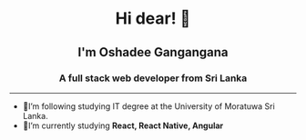<h1 align="center">Hi dear! 👋</h1>
<h2 align="center">I'm Oshadee Gangangana</h2>
<h3 align="center">A full stack web developer from Sri Lanka</h3>
<hr>

- 🌱I’m following studying IT degree at the University of Moratuwa Sri Lanka.
- 🌱I’m currently studying **React, React Native, Angular**
